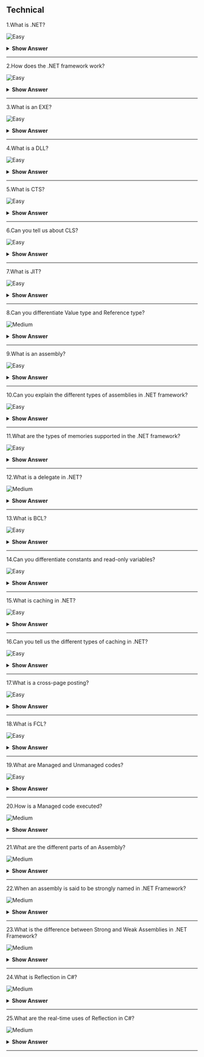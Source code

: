 ## Technical

1.What is .NET?

![Easy](https://raw.githubusercontent.com/revaturelabs/interviewquestions/aef8eff919a3b083089641381ed9a9101ed21fba/ComplexityTags/simple%20(2).svg)

<details markdown="1"> <summary> <b> Show Answer </b> </summary>

<blockquote markdown="1"> 
    
.NET is a developer platform to build a variety of applications for web, mobile, desktop, and IoT.It supports various languages like C#, F#, Visual Basic, J#, C++, etc.for building the applications.

</blockquote  markdown="1">

</details markdown="1">

---

2.How does the .NET framework work?

![Easy](https://raw.githubusercontent.com/revaturelabs/interviewquestions/aef8eff919a3b083089641381ed9a9101ed21fba/ComplexityTags/simple%20(2).svg)

<details markdown="1"> <summary> <b> Show Answer </b> </summary>

<blockquote markdown="1"> 

- .NET framework-based applications are compiled to Common Intermediate Language (CIL).
- Compiled code is stored in the form of an assembly file that has a .dll or .exe file extension.
- When the .NET application runs, Common Language Runtime (CLR) takes the assembly file and converts the CIL into machine code with the help of the Just In Time(JIT) compiler.
- Finally, the converted machine code can execute on the specific architecture of the computer it is running on.

</blockquote  markdown="1">

</details markdown="1">

---

3.What is an EXE?

![Easy](https://raw.githubusercontent.com/revaturelabs/interviewquestions/aef8eff919a3b083089641381ed9a9101ed21fba/ComplexityTags/simple%20(2).svg)

<details markdown="1"> <summary> <b> Show Answer </b> </summary>

<blockquote markdown="1"> 

- EXE is an executable file that runs the application for which it is designed.
- An EXE is produced when we build an application.
- That's why the assemblies are loaded directly when we run an EXE.But an EXE cannot be shared with the other applications.

</blockquote  markdown="1">

</details markdown="1">

---

4.What is a DLL?

![Easy](https://raw.githubusercontent.com/revaturelabs/interviewquestions/aef8eff919a3b083089641381ed9a9101ed21fba/ComplexityTags/simple%20(2).svg)

<details markdown="1"> <summary> <b> Show Answer </b> </summary>

<blockquote markdown="1"> 

Dynamic Link Library (DLL) is a library that consists of code that needs to be hidden.The code is encapsulated inside this library.An application can consist of many DLLs which can be shared with the other programs and applications.

</blockquote  markdown="1">

</details markdown="1">

---

5.What is CTS?

![Easy](https://raw.githubusercontent.com/revaturelabs/interviewquestions/aef8eff919a3b083089641381ed9a9101ed21fba/ComplexityTags/simple%20(2).svg)

<details markdown="1"> <summary> <b> Show Answer </b> </summary>

<blockquote markdown="1"> 

The Common Type System (CTS) standardizes the data types of all programming languages using .NET under the umbrella of .NET to a common data type for easy and smooth communication among these .NET languages.

</blockquote  markdown="1">

</details markdown="1">

---

6.Can you tell us about CLS?

![Easy](https://raw.githubusercontent.com/revaturelabs/interviewquestions/aef8eff919a3b083089641381ed9a9101ed21fba/ComplexityTags/simple%20(2).svg)

<details markdown="1"> <summary> <b> Show Answer </b> </summary>

<blockquote markdown="1"> 

CLS stands for Common Language Specification and it is a subset of CTS.It defines a set of rules and restrictions that every language must follow which runs under the .NET framework.Moreover, CLS enables cross-language integration or Interoperability.

</blockquote  markdown="1">

</details markdown="1">

---

7.What is JIT?

![Easy](https://raw.githubusercontent.com/revaturelabs/interviewquestions/aef8eff919a3b083089641381ed9a9101ed21fba/ComplexityTags/simple%20(2).svg)

<details markdown="1"> <summary> <b> Show Answer </b> </summary>

<blockquote markdown="1"> 

JIT stands for Just In Time.It is a compiler that converts the intermediate code into the native language during the execution.

</blockquote  markdown="1">

</details markdown="1">

---

8.Can you differentiate Value type and Reference type?

![Medium](https://raw.githubusercontent.com/revaturelabs/interviewquestions/aef8eff919a3b083089641381ed9a9101ed21fba/ComplexityTags/Medium%20(2).svg)

<details markdown="1"> <summary> <b> Show Answer </b> </summary>

<blockquote markdown="1"> 

- A value type holds a data value within its own memory space.A reference type holds a pointer to another memory location that holds the data.
- In value type, the value is copied to the new location, so there are two identical copies of the same value in the memory.In reference type, the reference is copied while the actual value remains the same.
- A value type is stored in the stack.A reference type is stored on the heap.

**Examples**: The int, float, double, struct, enum are some examples of value types.The class, array, interface are some examples of reference types.

</blockquote  markdown="1">

</details markdown="1">

---

9.What is an assembly?

![Easy](https://raw.githubusercontent.com/revaturelabs/interviewquestions/aef8eff919a3b083089641381ed9a9101ed21fba/ComplexityTags/simple%20(2).svg)

<details markdown="1"> <summary> <b> Show Answer </b> </summary>

<blockquote markdown="1"> 

- Assemblies are the building blocks of .NET Framework applications,  they form the fundamental unit of deployment, version control, reuse, activation scoping, and security permissions.
- An assembly is a collection of types and resources that are built to work together and form a logical unit of functionality.

</blockquote  markdown="1">

</details markdown="1">

---

10.Can you explain the different types of assemblies in .NET framework?

![Easy](https://raw.githubusercontent.com/revaturelabs/interviewquestions/aef8eff919a3b083089641381ed9a9101ed21fba/ComplexityTags/simple%20(2).svg)

<details markdown="1"> <summary> <b> Show Answer </b> </summary>

<blockquote markdown="1"> 

**Static Assemblies** can include .NET types (interfaces and classes), as well as required resources for the assembly (bitmaps, JPEG files, resource files, and so on).Static assemblies are stored on disk in PE files.
**Dynamic Assemblies** are one which run directly from memory and are not saved to disk before execution.They can be saved to disk after they have executed.

</blockquote  markdown="1">

</details markdown="1">

---

11.What are the types of memories supported in the .NET framework?

![Easy](https://raw.githubusercontent.com/revaturelabs/interviewquestions/aef8eff919a3b083089641381ed9a9101ed21fba/ComplexityTags/simple%20(2).svg)

<details markdown="1"> <summary> <b> Show Answer </b> </summary>

<blockquote markdown="1">

Two types of memories are present in .NET.They are:
- **Stack**: Stack is a stored-value type that keeps track of each executing thread and its location.It is used for static memory allocation.

- **Heap**: Heap is a stored reference type that keeps track of the more precise objects or data.It is used for dynamic memory allocation.

</blockquote  markdown="1">

</details markdown="1">

---

12.What is a delegate in .NET?

![Medium](https://raw.githubusercontent.com/revaturelabs/interviewquestions/aef8eff919a3b083089641381ed9a9101ed21fba/ComplexityTags/Medium%20(2).svg)

<details markdown="1"> <summary> <b> Show Answer </b> </summary>

<blockquote markdown="1">

- A delegate is a .NET object which defines a method signature and it can pass a function as a parameter.
- Delegate always points to a method that matches its specific signature.Users can encapsulate the reference of a method in a delegate object.
- When we pass the delegate object in a program, it will call the referenced method.To create a custom event in a class, we can make use of delegate.

</blockquote  markdown="1">

</details markdown="1">

---

13.What is BCL?

![Easy](https://raw.githubusercontent.com/revaturelabs/interviewquestions/aef8eff919a3b083089641381ed9a9101ed21fba/ComplexityTags/simple%20(2).svg)

<details markdown="1"> <summary> <b> Show Answer </b> </summary>

<blockquote markdown="1">

BCL stands for Base Class Library.It comprises classes, interface, and value types.It is the foundation for building .NET Framework applications, components, and controls.

</blockquote  markdown="1">

</details markdown="1">

---

14.Can you differentiate constants and read-only variables?

![Easy](https://raw.githubusercontent.com/revaturelabs/interviewquestions/aef8eff919a3b083089641381ed9a9101ed21fba/ComplexityTags/simple%20(2).svg)

<details markdown="1"> <summary> <b> Show Answer </b> </summary>

<blockquote markdown="1">

Constant fields are created using the const keyword and their value remains the same throughout the program.The Read-only fields are created using a read-only keyword and their value can be changed.Const is a compile-time constant while Read-only is a runtime constant. 

</blockquote  markdown="1">

</details markdown="1">

---

15.What is caching in .NET?

![Easy](https://raw.githubusercontent.com/revaturelabs/interviewquestions/aef8eff919a3b083089641381ed9a9101ed21fba/ComplexityTags/simple%20(2).svg)

<details markdown="1"> <summary> <b> Show Answer </b> </summary>

<blockquote markdown="1">

Caching functionality in .NET Framework allows data storage in memory for rapid access.It helps improve performance by making data available, even if the data source is temporarily unavailable, and enhances scalability.

</blockquote  markdown="1">

</details markdown="1">

---

16.Can you tell us the different types of caching in .NET?

![Easy](https://raw.githubusercontent.com/revaturelabs/interviewquestions/aef8eff919a3b083089641381ed9a9101ed21fba/ComplexityTags/simple%20(2).svg)

<details markdown="1"> <summary> <b> Show Answer </b> </summary>

<blockquote markdown="1">

There are 3 types of caches in .NET:

- In-Memory Cache
- Persistent in-process Cache
- Distributed Cache

</blockquote  markdown="1">

</details markdown="1">

---

17.What is a cross-page posting?

![Easy](https://raw.githubusercontent.com/revaturelabs/interviewquestions/aef8eff919a3b083089641381ed9a9101ed21fba/ComplexityTags/simple%20(2).svg)

<details markdown="1"> <summary> <b> Show Answer </b> </summary>

<blockquote markdown="1">

Cross-page posting is used to submit a form to a different page while creating a multi-page form to collect information from the user.You can specify the page you want to post to using the PostBackURL attribute.

</blockquote  markdown="1">

</details markdown="1">

---

18.What is FCL?

![Easy](https://raw.githubusercontent.com/revaturelabs/interviewquestions/aef8eff919a3b083089641381ed9a9101ed21fba/ComplexityTags/simple%20(2).svg)

<details markdown="1"> <summary> <b> Show Answer </b> </summary>

<blockquote markdown="1">

FCL stands for Framework Class Library and is a collection of reusable types, including classes, interfaces, and data types included in the .NET Framework.It is used for developing a wide variety of applications, as it provides access to system functionality.

</blockquote  markdown="1">

</details markdown="1">

---

19.What are Managed and Unmanaged codes?

![Easy](https://raw.githubusercontent.com/revaturelabs/interviewquestions/aef8eff919a3b083089641381ed9a9101ed21fba/ComplexityTags/simple%20(2).svg)

<details markdown="1"> <summary> <b> Show Answer </b> </summary>

<blockquote markdown="1">

Managed code runs inside CLR and installing the .NET Framework is necessary to execute it.Unmanaged code does not depend on CLR for execution and is developed using languages outside the .NET framework.

</blockquote  markdown="1">

</details markdown="1">

---

20.How is a Managed code executed?

![Medium](https://raw.githubusercontent.com/revaturelabs/interviewquestions/aef8eff919a3b083089641381ed9a9101ed21fba/ComplexityTags/Medium%20(2).svg)

<details markdown="1"> <summary> <b> Show Answer </b> </summary>

<blockquote markdown="1">

The steps for executing a managed code are as follows:

- Choose a language compiler depending on the language of the code.
- Convert the code into Intermediate language using its own compiler.
- The IL is then targeted to CLR which converts the code into native code using JIT.
- Execution of Native code.

</blockquote  markdown="1">

</details markdown="1">

---

21.What are the different parts of an Assembly?

![Medium](https://raw.githubusercontent.com/revaturelabs/interviewquestions/aef8eff919a3b083089641381ed9a9101ed21fba/ComplexityTags/Medium%20(2).svg)

<details markdown="1"> <summary> <b> Show Answer </b> </summary>

<blockquote markdown="1">

The different parts of an Assembly are:

i.Manifest: Also known as the assembly metadata, it has information about the version of an assembly.
ii.Type Metadata: Binary information of the program.
iii.MSIL: Microsoft Intermediate Language code.
iv.Resources: List of related files.

</blockquote  markdown="1">

</details markdown="1">

---

22.When an assembly is said to be strongly named in .NET Framework?

![Medium](https://raw.githubusercontent.com/revaturelabs/interviewquestions/aef8eff919a3b083089641381ed9a9101ed21fba/ComplexityTags/Medium%20(2).svg)

<details markdown="1"> <summary> <b> Show Answer </b> </summary>

<blockquote markdown="1">

An assembly is said to be strongly named assembly when it has the following properties

- The assembly name.
- Version number.
- The assembly should have been signed with the private/public key pair.

</blockquote  markdown="1">

</details markdown="1">

---

23.What is the difference between Strong and Weak Assemblies in .NET Framework?

![Medium](https://raw.githubusercontent.com/revaturelabs/interviewquestions/aef8eff919a3b083089641381ed9a9101ed21fba/ComplexityTags/Medium%20(2).svg)

<details markdown="1"> <summary> <b> Show Answer </b> </summary>

<blockquote markdown="1">

- If an assembly is not signed with the private/public key pair then the assembly is said to be a weak named assembly and it is not guaranteed to be unique and may cause the DLL hell problem.
- The Strong named assemblies are guaranteed to be unique and solve the DLL hell problem.Again, we cannot install an assembly into GAC unless the assembly is strongly named.

</blockquote  markdown="1">

</details markdown="1">

---

24.What is Reflection in C#?

![Medium](https://raw.githubusercontent.com/revaturelabs/interviewquestions/aef8eff919a3b083089641381ed9a9101ed21fba/ComplexityTags/Medium%20(2).svg)

<details markdown="1"> <summary> <b> Show Answer </b> </summary>

<blockquote markdown="1">

Reflection is needed when we want to determine or inspect the content of an assembly.Here, content means the metadata of an assembly like what are the methods in that assembly, what are the properties in that assembly, are they public, are they private, etc.

For example, one of the biggest implementations of Reflection is Visual Studio itself.Suppose, in visual studio, we create an object of the String class, and when we press obj.then visual studio intelligence showing all the properties, methods, fields, etc of that object.And this is possible because of Reflection in C#.

</blockquote  markdown="1">

</details markdown="1">

---

25.What are the real-time uses of Reflection in C#?

![Medium](https://raw.githubusercontent.com/revaturelabs/interviewquestions/aef8eff919a3b083089641381ed9a9101ed21fba/ComplexityTags/Medium%20(2).svg)

<details markdown="1"> <summary> <b> Show Answer </b> </summary>

<blockquote markdown="1">

- If we are creating applications like Visual Studio Editors where you want to show internal details 
i.e..Metadata of an object using Intelligence.
- In unit testing sometimes, we need to invoke private methods to test whether the private members are working properly or not.
- Sometimes we would like to dump properties, methods, and assembly references to a file or probably show it on a screen.
- Late binding can also be achieved by using Reflection in C#.We can use reflection to dynamically create an instance of a type, about which we don’t have any information at compile time.So, Reflection enables us to use code that is not available at compile time.
- Consider an example where we have two alternate implementations of an interface.We want to allow the user to pick one or the other using a config file.With reflection, we can simply read the name of the class whose implementation we want to use from the config file and instantiate an instance of that class.This is another example of late binding using reflection.

</blockquote  markdown="1">
  
</details markdown="1">

---


